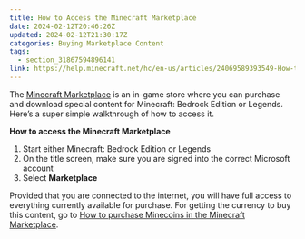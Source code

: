 ```yaml
---
title: How to Access the Minecraft Marketplace
date: 2024-02-12T20:46:26Z
updated: 2024-02-12T21:30:17Z
categories: Buying Marketplace Content
tags:
  - section_31867594896141
link: https://help.minecraft.net/hc/en-us/articles/24069589393549-How-to-Access-the-Minecraft-Marketplace
---
```


The [Minecraft Marketplace](https://www.minecraft.net/en-us/marketplace) is an in-game store where you can purchase and download special content for Minecraft: Bedrock Edition or Legends. Here’s a super simple walkthrough of how to access it.

**How to access the Minecraft Marketplace**

1.  Start either Minecraft: Bedrock Edition or Legends
2.  On the title screen, make sure you are signed into the correct Microsoft account
3.  Select **Marketplace**

Provided that you are connected to the internet, you will have full access to everything currently available for purchase. For getting the currency to buy this content, go to [How to purchase Minecoins in the Minecraft Marketplace](./Buy-Minecoins-in-the-Minecraft-Marketplace.md).
